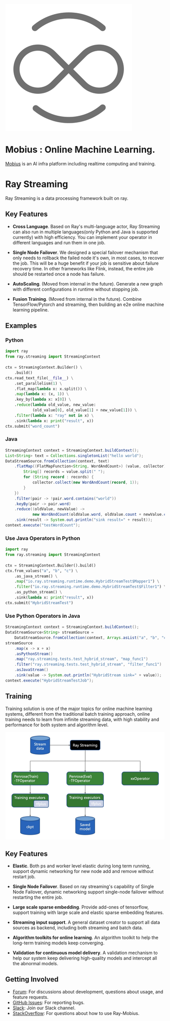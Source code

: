 [![mobius](assets/infinite.svg)](assets/infinite.svg)

Mobius : Online Machine Learning. 
============

[Mobius](https://tech.antfin.com/products/ARCMOBIUS) is an AI infra
platform including realtime computing and training.

Ray Streaming
=============

Ray Streaming is a data processing framework built on ray.

Key Features
------------

*   **Cross Language**. Based on Ray\'s multi-language actor, Ray
    Streaming can also run in multiple languages(only Python and Java is
    supported currently) with high efficiency. You can implement your
    operator in different languages and run them in one job.

*   **Single Node Failover**. We designed a special failover mechanism
    that only needs to rollback the failed node it\'s own, in most
    cases, to recover the job. This will be a huge benefit if your job
    is sensitive about failure recovery time. In other frameworks like
    Flink, instead, the entire job should be restarted once a node has
    failure.

*   **AutoScaling**. (Moved from internal in the future). Generate a new
    graph with different configurations in runtime without stopping job.


*   **Fusion Training**. (Moved from internal in the future). Combine
    TensorFlow/Pytorch and streaming, then building an e2e online
    machine learning pipeline.

Examples
--------

### Python

```python
import ray
from ray.streaming import StreamingContext

ctx = StreamingContext.Builder() \
    .build()
ctx.read_text_file(__file__) \
    .set_parallelism(1) \
    .flat_map(lambda x: x.split()) \
    .map(lambda x: (x, 1)) \
    .key_by(lambda x: x[0]) \
    .reduce(lambda old_value, new_value:
            (old_value[0], old_value[1] + new_value[1])) \
    .filter(lambda x: "ray" not in x) \
    .sink(lambda x: print("result", x))
ctx.submit("word_count")
```

### Java

```java
StreamingContext context = StreamingContext.buildContext();
List<String> text = Collections.singletonList("hello world");
DataStreamSource.fromCollection(context, text)
    .flatMap((FlatMapFunction<String, WordAndCount>) (value, collector) -> {
        String[] records = value.split(" ");
        for (String record : records) {
            collector.collect(new WordAndCount(record, 1));
        }
    })
    .filter(pair -> !pair.word.contains("world"))
    .keyBy(pair -> pair.word)
    .reduce((oldValue, newValue) ->
            new WordAndCount(oldValue.word, oldValue.count + newValue.count))
    .sink(result -> System.out.println("sink result=" + result));
context.execute("testWordCount");
```

### Use Java Operators in Python

```python
import ray
from ray.streaming import StreamingContext

ctx = StreamingContext.Builder().build()
ctx.from_values("a", "b", "c") \
    .as_java_stream() \
    .map("io.ray.streaming.runtime.demo.HybridStreamTest$Mapper1") \
    .filter("io.ray.streaming.runtime.demo.HybridStreamTest$Filter1") \
    .as_python_stream() \
    .sink(lambda x: print("result", x))
ctx.submit("HybridStreamTest")
```

### Use Python Operators in Java

```java
StreamingContext context = StreamingContext.buildContext();
DataStreamSource<String> streamSource =
    DataStreamSource.fromCollection(context, Arrays.asList("a", "b", "c"));
streamSource
    .map(x -> x + x)
    .asPythonStream()
    .map("ray.streaming.tests.test_hybrid_stream", "map_func1")
    .filter("ray.streaming.tests.test_hybrid_stream", "filter_func1")
    .asJavaStream()
    .sink(value -> System.out.println("HybridStream sink=" + value));
context.execute("HybridStreamTestJob");
```

Training
--------

Training solution is one of the major topics for online machine learning
systems, different from the traditional batch training approach, online
training needs to learn from infinite streaming data, with high
stability and performance for both system and algorithm level.

[![training](assets/training/training_infra.jpg)](assets/training/training_infra.jpg)

Key Features
------------

*   **Elastic**. Both ps and worker level elastic during long term
    running, support dynamic networking for new node add and remove
    without restart job.

*   **Single Node Failover**. Based on ray streaming\'s capability of
    Single Node Failover, dynamic networking support single-node
    failover without restarting the entire job.

*   **Large scale sparse embedding**. Provide add-ones of tensorflow,
    support training with large scale and elastic sparse embedding
    features.

*   **Streaming input support**. A general dataset creator to support
    all data sources as backend, including both streaming and batch
    data.

*   **Algorithm toolkits for online learning**. An algorithm toolkit to
    help the long-term training models keep converging.

*   **Validation for continuous model delivery**. A validation mechanism
    to help our system keep delivering high-quality models and intercept
    all the abnormal models.

Getting Involved
----------------

-   [Forum](https://discuss.ray.io/): For discussions about development,
    questions about usage, and feature requests.
-   [GitHub Issues](https://github.com/ray-project/mobius/issues): For
    reporting bugs.
-   [Slack](https://ray-distributed.slack.com/archives/C032JAQSPFE):
    Join our Slack channel.
-   [StackOverflow](https://stackoverflow.com/questions/tagged/ray-mobius):
    For questions about how to use Ray-Mobius.


